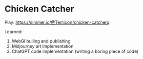 # Chicken Catcher
Play: https://simmer.io/@Temicon/chicken-catcherq  

Learned:
1.  WebGl builing and publishing
2.  Midjourney art implementation
3.  ChatGPT code implementation (writing a boring piece of code)
